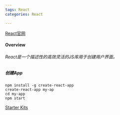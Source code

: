 ```yaml
---
tags: React
categories: React

---
```


[React官网](https://reactjs.org)

#### Overview

###### React是一个描述性的高效灵活的JS库用于创建用户界面。

##### 创建App

	npm install -g create-react-app  
	create-react-app my-ap
	cd my-app
	npm start
	
[Starter Kits](https://reactjs.org/community/starter-kits.html)